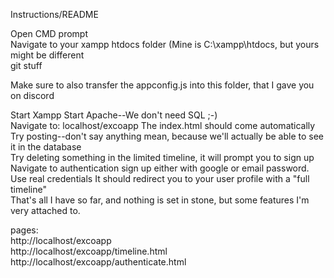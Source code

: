 Instructions/README

Open CMD prompt<br>
Navigate to your xampp htdocs folder (Mine is C:\xampp\htdocs, but yours might be different<br>
git stuff

Make sure to also transfer the appconfig.js into this folder, that I gave you on discord

Start Xampp Start Apache--We don't need SQL ;-) <br>
Navigate to: localhost/excoapp The index.html should come automatically <br>
Try posting--don't say anything mean, because we'll actually be able to see it in the database <br>
Try deleting something in the limited timeline, it will prompt you to sign up <br>
Navigate to authentication sign up either with google or email password.<br> 
Use real credentials It should redirect you to your user profile with a "full timeline" <br>
That's all I have so far, and nothing is set in stone, but some features I'm very attached to.<br>

pages: <br>
http://localhost/excoapp <br>
http://localhost/excoapp/timeline.html <br>
http://localhost/excoapp/authenticate.html<br>
